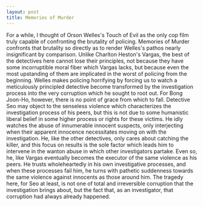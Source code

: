 ```yaml
---
layout: post
title: Memories of Murder
---
```


For a while, I thought of Orson Welles's Touch of Evil as the only cop film truly capable of confronting the brutality of policing. Memories of Murder confronts that brutality so directly as to render Welles's pathos nearly insignificant by comparison. Unlike Charlton Heston's Vargas, the best of the detectives here cannot lose their principles, not because they have some incorruptible moral fiber which Vargas lacks, but because even the most upstanding of them are implicated in the worst of policing from the beginning. Welles makes policing horrifying by forcing us to watch a meticulously principled detective become transformed by the investigation process into the very corruption which he sought to root out. For Bong Joon-Ho, however, there is no point of grace from which to fall. Detective Seo may object to the senseless violence which characterizes the investigation process of his peers, but this is not due to some humanistic liberal belief in some higher process or rights for these victims. He idly watches the abuse of innumerable innocent suspects, only interjecting when their apparent innocence necessitates moving on with the investigation. He, like the other detectives, only cares about catching the killer, and this focus on results is the sole factor which leads him to intervene in the wanton abuse in which other investigators partake. Even so, he, like Vargas eventually becomes the executor of the same violence as his peers. He trusts wholeheartedly in his own investigative processes, and when these processes fail him, he turns with pathetic suddenness towards the same violence against innocents as those around him. The tragedy here, for Seo at least, is not one of total and irreversible corruption that the investigation brings about, but the fact that, as an investigator, that corruption had always already happened.
